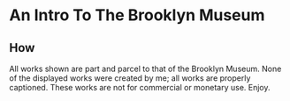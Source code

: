 # An Intro To The Brooklyn Museum #

## How
All works shown are part and parcel to that of the Brooklyn Museum. None of the displayed works were created by me; all works are properly captioned. These works are not for commercial or monetary use. Enjoy. 

